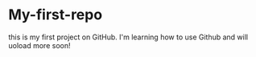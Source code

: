 # My-first-repo
this is my first project on GitHub.
I'm learning how to use Github and will uoload more soon!